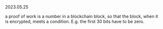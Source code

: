 2023.05.25


a proof of work is a number in a blockchain block, so that the block, when it is encrypted, meets a condition. E.g. the first 30 bits have to be zero.